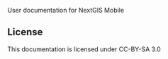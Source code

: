 User documentation for NextGIS Mobile

License
-------------
This documentation is licensed under CC-BY-SA 3.0
